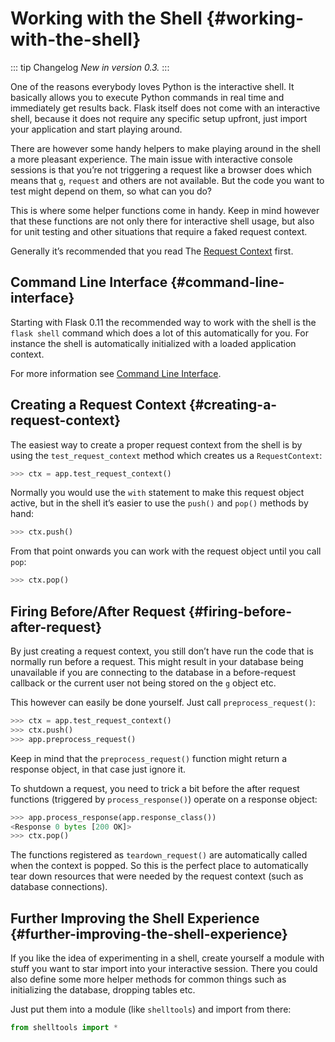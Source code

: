 # Working with the Shell {#working-with-the-shell}

::: tip Changelog
*New in version 0.3.*
:::

One of the reasons everybody loves Python is the interactive shell. It basically allows you to execute Python commands in real time and immediately get results back. Flask itself does not come with an interactive shell, because it does not require any specific setup upfront, just import your application and start playing around.

There are however some handy helpers to make playing around in the shell a more pleasant experience. The main issue with interactive console sessions is that you’re not triggering a request like a browser does which means that `g`, `request` and others are not available. But the code you want to test might depend on them, so what can you do?

This is where some helper functions come in handy. Keep in mind however that these functions are not only there for interactive shell usage, but also for unit testing and other situations that require a faked request context.

Generally it’s recommended that you read The [Request Context](/python/flask/user_guide/request_context#the-request-context) first.

## Command Line Interface {#command-line-interface}

Starting with Flask 0.11 the recommended way to work with the shell is the `flask shell` command which does a lot of this automatically for you. For instance the shell is automatically initialized with a loaded application context.

For more information see [Command Line Interface](/python/flask/user_guide/cmd_interface#command-line-interface).

## Creating a Request Context {#creating-a-request-context}

The easiest way to create a proper request context from the shell is by using the `test_request_context` method which creates us a `RequestContext`:

```python
>>> ctx = app.test_request_context()
```

Normally you would use the `with` statement to make this request object active, but in the shell it’s easier to use the `push()` and `pop()` methods by hand:

```python
>>> ctx.push()
```

From that point onwards you can work with the request object until you call `pop`:

```python
>>> ctx.pop()
```

## Firing Before/After Request {#firing-before-after-request}

By just creating a request context, you still don’t have run the code that is normally run before a request. This might result in your database being unavailable if you are connecting to the database in a before-request callback or the current user not being stored on the `g` object etc.

This however can easily be done yourself. Just call `preprocess_request()`:

```python
>>> ctx = app.test_request_context()
>>> ctx.push()
>>> app.preprocess_request()
```

Keep in mind that the `preprocess_request()` function might return a response object, in that case just ignore it.

To shutdown a request, you need to trick a bit before the after request functions (triggered by `process_response()`) operate on a response object:

```python
>>> app.process_response(app.response_class())
<Response 0 bytes [200 OK]>
>>> ctx.pop()
```

The functions registered as `teardown_request()` are automatically called when the context is popped. So this is the perfect place to automatically tear down resources that were needed by the request context (such as database connections).

## Further Improving the Shell Experience {#further-improving-the-shell-experience}

If you like the idea of experimenting in a shell, create yourself a module with stuff you want to star import into your interactive session. There you could also define some more helper methods for common things such as initializing the database, dropping tables etc.

Just put them into a module (like `shelltools`) and import from there:

```python
from shelltools import *
```